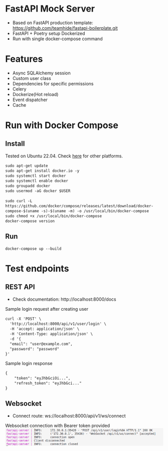 # FastAPI Mock Server
- Based on FastAPI production template: https://github.com/teamhide/fastapi-boilerplate.git
- FastAPI + Poetry setup Dockerized
- Run with single docker-compose command

# Features
- Async SQLAlchemy session
- Custom user class
- Dependencies for specific permissions
- Celery
- Dockerize(Hot reload)
- Event dispatcher
- Cache

# Run with Docker Compose

## Install
Tested on Ubuntu 22.04. Check [here](https://docs.docker.com/engine/install/) for other platforms.
```shell
sudo apt-get update
sudo apt-get install docker.io -y
sudo systemctl start docker
sudo systemctl enable docker
sudo groupadd docker
sudo usermod -aG docker $USER

sudo curl -L https://github.com/docker/compose/releases/latest/download/docker-compose-$(uname -s)-$(uname -m) -o /usr/local/bin/docker-compose
sudo chmod +x /usr/local/bin/docker-compose
docker-compose version
```

## Run 
```shell
docker-compose up --build
```
# Test endpoints

## REST API
- Check documentation: http://localhost:8000/docs

Sample login request after creating user
```shell
curl -X 'POST' \
  'http://localhost:8000/api/v1/user/login' \
  -H 'accept: application/json' \
  -H 'Content-Type: application/json' \
  -d '{
  "email": "user@example.com",
  "password": "password"
}'
```

Sample login response
```shell
{
    "token": "eyJhbGciOi...",
    "refresh_token": "eyJhbGci..."
}
```

## Websocket
- Connect route: ws://localhost:8000/api/v1/ws/connect

Websocket connection with Bearer token provided
![Test screenshot](assets/screenshot.png)